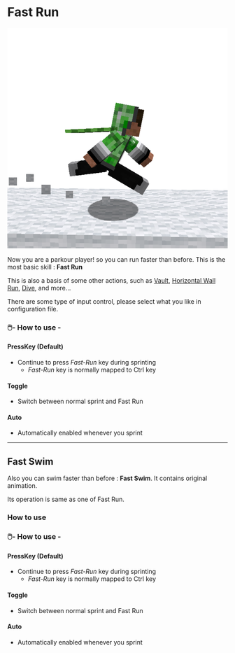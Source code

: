 # Fast Run

![Fast Running](../resources/actions/FastRun.png)

Now you are a parkour player! so you can run faster than before.
This is the most basic skill : **Fast Run**

This is also a basis of some other actions, such
as [Vault](vault.md), [Horizontal Wall Run](h_wall_run.md), [Dive](dive.md), and more...

There are some type of input control, please select what you like in configuration file.

### 🖱️- How to use -

#### PressKey (Default)

- Continue to press *Fast-Run* key during sprinting
    - *Fast-Run* key is normally mapped to Ctrl key

#### Toggle

- Switch between normal sprint and Fast Run

#### Auto

- Automatically enabled whenever you sprint

---

## Fast Swim

Also you can swim faster than before : **Fast Swim**. It contains original animation.

Its operation is same as one of Fast Run.

### How to use

### 🖱️- How to use -

#### PressKey (Default)

- Continue to press *Fast-Run* key during sprinting
    - *Fast-Run* key is normally mapped to Ctrl key

#### Toggle

- Switch between normal sprint and Fast Run

#### Auto

- Automatically enabled whenever you sprint
